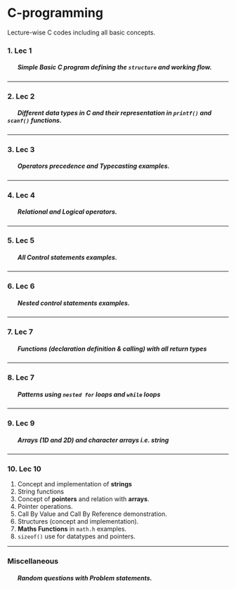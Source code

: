 # C-programming
Lecture-wise C codes including all basic concepts.
### 1. Lec 1
##### &nbsp;&nbsp;&nbsp;&nbsp;&nbsp;&nbsp; Simple Basic C program defining the ```structure``` and working flow.
---
### 2. Lec 2
##### &nbsp;&nbsp;&nbsp;&nbsp;&nbsp;&nbsp; Different data types in C and their representation in ```printf()``` and ```scanf()``` functions.
---
### 3. Lec 3
##### &nbsp;&nbsp;&nbsp;&nbsp;&nbsp;&nbsp;  Operators precedence and Typecasting examples.
---
### 4. Lec 4
##### &nbsp;&nbsp;&nbsp;&nbsp;&nbsp;&nbsp; Relational and Logical operators.
---
### 5. Lec 5
##### &nbsp;&nbsp;&nbsp;&nbsp;&nbsp;&nbsp; All Control statements examples.
---
### 6. Lec 6
##### &nbsp;&nbsp;&nbsp;&nbsp;&nbsp;&nbsp; Nested control statements examples.
---
### 7. Lec 7
##### &nbsp;&nbsp;&nbsp;&nbsp;&nbsp;&nbsp; Functions (declaration definition & calling) with all return types
---
### 8. Lec 7
##### &nbsp;&nbsp;&nbsp;&nbsp;&nbsp;&nbsp; Patterns using ```nested for``` loops and ```while``` loops
---
### 9. Lec 9
##### &nbsp;&nbsp;&nbsp;&nbsp;&nbsp;&nbsp; Arrays (1D and 2D) and character arrays i.e. string
---
### 10. Lec 10
 1. Concept and implementation of **strings**
 2. String functions 
 3. Concept of **pointers** and relation with **arrays**.
 4. Pointer operations.
 5. Call By Value and Call By Reference demonstration.
 6. Structures (concept and implementation).
 7. **Maths Functions** in ```math.h``` examples.
 8. ```sizeof()``` use for datatypes and pointers.
---
### Miscellaneous 
##### &nbsp;&nbsp;&nbsp;&nbsp;&nbsp;&nbsp; Random questions with Problem statements.
